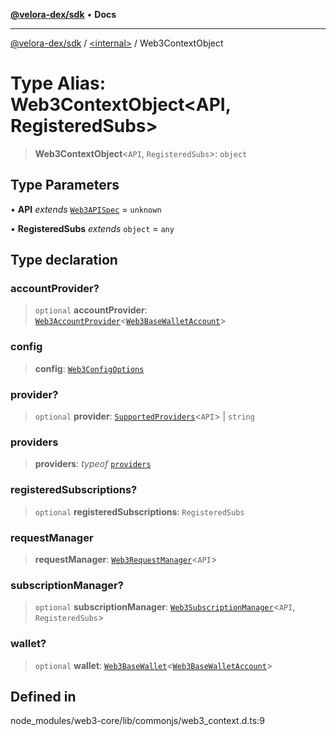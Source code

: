 [**@velora-dex/sdk**](../../README.md) • **Docs**

***

[@velora-dex/sdk](../../globals.md) / [\<internal\>](../README.md) / Web3ContextObject

# Type Alias: Web3ContextObject\<API, RegisteredSubs\>

> **Web3ContextObject**\<`API`, `RegisteredSubs`\>: `object`

## Type Parameters

• **API** *extends* [`Web3APISpec`](Web3APISpec.md) = `unknown`

• **RegisteredSubs** *extends* `object` = `any`

## Type declaration

### accountProvider?

> `optional` **accountProvider**: [`Web3AccountProvider`](../interfaces/Web3AccountProvider.md)\<[`Web3BaseWalletAccount`](../interfaces/Web3BaseWalletAccount.md)\>

### config

> **config**: [`Web3ConfigOptions`](../interfaces/Web3ConfigOptions.md)

### provider?

> `optional` **provider**: [`SupportedProviders`](SupportedProviders.md)\<`API`\> \| `string`

### providers

> **providers**: *typeof* [`providers`](../classes/Web3RequestManager.md#providers-1)

### registeredSubscriptions?

> `optional` **registeredSubscriptions**: `RegisteredSubs`

### requestManager

> **requestManager**: [`Web3RequestManager`](../classes/Web3RequestManager.md)\<`API`\>

### subscriptionManager?

> `optional` **subscriptionManager**: [`Web3SubscriptionManager`](../classes/Web3SubscriptionManager.md)\<`API`, `RegisteredSubs`\>

### wallet?

> `optional` **wallet**: [`Web3BaseWallet`](../classes/Web3BaseWallet.md)\<[`Web3BaseWalletAccount`](../interfaces/Web3BaseWalletAccount.md)\>

## Defined in

node\_modules/web3-core/lib/commonjs/web3\_context.d.ts:9
